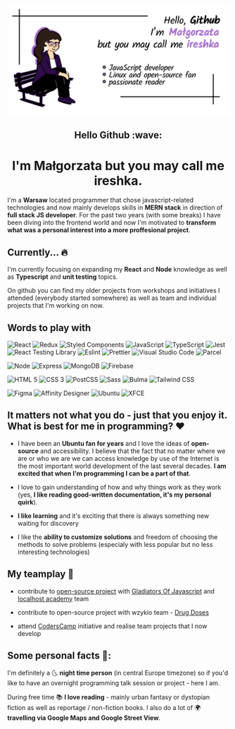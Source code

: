 ![Hi Github, I'm Małgorzata, but you may call me ireshka](./img/hero-image.png)

<h2 align="center">Hello Github :wave:<br /></h2>
<h1 align="center">I'm Małgorzata but you may call me ireshka.
</h1>

I'm a **Warsaw** located programmer that chose javascript-related technologies and now mainly develops skills in **MERN stack** in direction of **full stack JS developer**.
For the past two years (with some breaks) I have been diving into the frontend world and now I'm motivated to **transform what was a personal interest into a more proffesional project**.

## Currently... :fire:
I'm currently focusing on expanding my **React** and **Node** knowledge as well as **Typescript** and **unit testing** topics.

On github you can find my older projects from workshops and initiatives I attended (everybody started somewhere) as well as team and individual projects that I'm working on now.

## Words to play with
<p>
<img src="https://img.shields.io/badge/---?style=for-the-badge&logo=React&logoColor=black&label=React&logoWidth=30&labelColor=61DAFB&color=61DAFB" alt="React"/>
<img src="https://img.shields.io/badge/---?style=for-the-badge&logo=Redux&logoColor=white&label=Redux&logoWidth=30&labelColor=764ABC&color=764ABC" alt="Redux"/>
<img src="https://img.shields.io/badge/---?style=for-the-badge&logo=styled-components&logoColor=white&label=Styled%20Components&logoWidth=30&labelColor=DB7093&color=DB7093" alt="Styled Components"/>
<img src="https://img.shields.io/badge/---?style=for-the-badge&logo=javascript&logoColor=black&label=JavaScript&logoWidth=30&labelColor=F7DF1E&color=F7DF1E" alt="JavaScript"/>
<img src="https://img.shields.io/badge/---?style=for-the-badge&logo=typescript&logoColor=white&label=TypeScript&logoWidth=30&labelColor=007ACC&color=007ACC" alt="TypeScript"/>
<img src="https://img.shields.io/badge/---?style=for-the-badge&logo=jest&logoColor=white&label=Jest&logoWidth=30&labelColor=C21325&color=C21325" alt="Jest"/>
<img src="https://img.shields.io/badge/---?style=for-the-badge&label=React%20Testing%20Library&labelColor=BC1A19&color=BC1A19" alt="React Testing Library"/>
<img src="https://img.shields.io/badge/---?style=for-the-badge&logo=eslint&logoColor=white&label=Eslint&logoWidth=30&labelColor=4B32C3&color=4B32C3" alt="Eslint"/>
<img src="https://img.shields.io/badge/---?style=for-the-badge&logo=prettier&logoColor=black&label=Prettier&logoWidth=30&labelColor=F7B93E&color=F7B93E" alt="Prettier"/>
<img src="https://img.shields.io/badge/---?style=for-the-badge&logo=visual-studio-code&logoColor=white&label=Visual%20Studio%20Code&logoWidth=30&labelColor=007ACC&color=007ACC" alt="Visual Studio Code"/>
<img src="https://img.shields.io/badge/---?style=for-the-badge&label=Parcel&labelColor=E6B47C&color=E6B47C" alt="Parcel"/>
</p>

<p>
<img src="https://img.shields.io/badge/---?style=for-the-badge&logo=node.js&logoColor=white&label=Node&logoWidth=30&labelColor=339933&color=339933" alt="Node"/>
<img src="https://img.shields.io/badge/---?style=for-the-badge&label=Express&labelColor=3A4753&color=3A4753" alt="Express"/>
<img src="https://img.shields.io/badge/---?style=for-the-badge&logo=mongodb&logoColor=white&label=MongoDB&logoWidth=30&labelColor=47A248&color=47A248" alt="MongoDB"/>
<img src="https://img.shields.io/badge/---?style=for-the-badge&logo=firebase&logoColor=black&label=Firebase&logoWidth=30&labelColor=FFCA28&color=FFCA28" alt="Firebase"/>
</p>

<p>
<img src="https://img.shields.io/badge/---?style=for-the-badge&logo=html5&logoColor=white&label=HTML%205&logoWidth=30&labelColor=E34F26&color=E34F26" alt="HTML 5"/>
<img src="https://img.shields.io/badge/---?style=for-the-badge&logo=css3&logoColor=white&label=CSS%203&logoWidth=30&labelColor=1572B6&color=1572B6" alt="CSS 3"/>
<img src="https://img.shields.io/badge/---?style=for-the-badge&logo=postcss&logoColor=white&label=PostCSS&logoWidth=30&labelColor=DD3A0A&color=DD3A0A" alt="PostCSS"/>
<img src="https://img.shields.io/badge/---?style=for-the-badge&logo=sass&logoColor=white&label=Sass&logoWidth=30&labelColor=CC6699&color=CC6699" alt="Sass"/>
<img src="https://img.shields.io/badge/---?style=for-the-badge&logo=bulma&logoColor=white&label=Bulma&logoWidth=30&labelColor=00D1B2&color=00D1B2" alt="Bulma"/>
<img src="https://img.shields.io/badge/---?style=for-the-badge&logo=tailwind-css&logoColor=white&label=Tailwind%20CSS&logoWidth=30&labelColor=38B2AC&color=38B2AC" alt="Tailwind CSS"/>

</p>

<p>
<img src="https://img.shields.io/badge/---?style=for-the-badge&logo=figma&logoColor=white&label=Figma&logoWidth=30&labelColor=F24E1E&color=F24E1E" alt="Figma"/>
<img src="https://img.shields.io/badge/---?style=for-the-badge&logo=affinity-designer&logoColor=white&label=Affinity%20Designer&logoWidth=30&labelColor=1B72BE&color=1B72BE" alt="Affinity Designer"/>
<span width=100></span>
<img src="https://img.shields.io/badge/---?style=for-the-badge&logo=Ubuntu&logoColor=white&label=Ubuntu&logoWidth=30&labelColor=E95420&color=E95420" alt="Ubuntu"/>
<img src="https://img.shields.io/badge/---?style=for-the-badge&logo=XFCE&logoColor=white&label=XFCE&logoWidth=30&labelColor=2284F2&color=2284F2" alt="XFCE"/>
</p>


## It matters not what you do - just that you enjoy it. What is best for me in programming? :heart:

- I have been an **Ubuntu fan for years** and I love the ideas of **open-source** and accessibility. I believe that the fact that no matter where we are or who we are we can access knowledge by use of the Internet is the most important world development of the last several decades. **I am excited that when I'm programming I can be a part of that**.

- I love to gain understanding of how and why things work as they work  (yes, **I like reading good-written documentation, it's my personal quirk**).

- **I like learning** and it's exciting that there is always something new waiting for discovery

- I like the **ability to customize solutions** and freedom of choosing the methods to solve problems (especialy with less popular but no less interesting technologies)

## My teamplay :dancers:

- contribute to [open-source project](https://github.com/Drugi-Legion-Gladiatorow) with [Gladiators Of Javascript](https://gladiators-of-javascript.com/) and [localhost academy](https://academy.localhost-group.com/) team

- contribute to open-source project with wzykio team - [Drug Doses](https://github.com/wzykio/drugdoses)

- attend [CodersCamp](https://coderscamp.edu.pl/) initiative and realise team projects that I now develop



## Some personal facts 💬:

I'm definitely a :last_quarter_moon_with_face: **night time person** (in central Europe timezone) so if you'd like to have an overnight programming talk session or project - here I am.

During free time :books: **I love reading** - mainly urban fantasy or dystopian fiction as well as reportage / non-fiction books. I also do a lot of :earth_africa: **travelling via Google Maps and Google Street View**.






